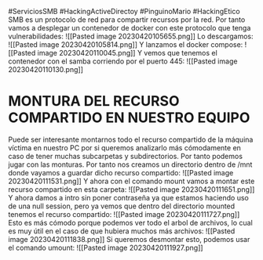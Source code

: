 #ServiciosSMB #HackingActiveDirectoy #PinguinoMario #HackingEtico 
SMB es un protocolo de red para compartir recursos por la red. Por tanto vamos a desplegar un contenedor de docker con este protocolo que tenga vulnerabilidades:
![[Pasted image 20230420105655.png]]
Lo descargamos:
![[Pasted image 20230420105814.png]]
Y lanzamos el docker compose:
![[Pasted image 20230420110045.png]]
Y vemos que tenemos el contenedor con el samba corriendo por el puerto 445:
![[Pasted image 20230420110130.png]]
# MONTURA DEL RECURSO COMPARTIDO EN NUESTRO EQUIPO
Puede ser interesante montarnos todo el recurso compartido de la máquina víctima en nuestro PC por si queremos analizarlo más cómodamente en caso de tener muchas subcarpetas y subdirectorios. Por tanto podemos jugar con las monturas. Por tanto nos creamos un directorio dentro de /mnt donde vayamos a guardar dicho recurso compartido:
![[Pasted image 20230420111531.png]]
Y ahora con el comando mount vamos a montar este recurso compartido en esta carpeta:
![[Pasted image 20230420111651.png]]
Y ahora damos a intro sin poner contraseña ya que estamos haciendo uso de una null session, pero ya vemos que dentro del directorio mounted tenemos el recurso compartido:
![[Pasted image 20230420111727.png]]
Esto es más cómodo porque podemos ver todo el arbol de archivos, lo cual es muy útil en el caso de que hubiera muchos más archivos:
![[Pasted image 20230420111838.png]]
Si queremos desmontar esto, podemos usar el comando umount:
![[Pasted image 20230420111927.png]]
